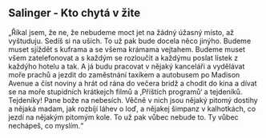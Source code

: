 ## Salinger - Kto chytá v žite

„Říkal jsem, že ne, že nebudeme moct jet na žádný úžasný místo, až vyštuduju.
Sedíš si na uších.
To už pak bude docela něco jinýho.
Budeme muset sjíždět s kuframa a se všema krámama vejtahem.
Budeme muset všem zatelefonovat a s každým se rozloučit a každýmu poslat lístek z každýho hotelu a tak.
A já budu pracovat v nějaký kanceláři a vydělávat moře prachů a jezdit do zaměstnání taxíkem a autobusem po Madison Avenue a číst noviny a hrát od rána do večera bridž a chodit do kina a dívat se na moře stupidních krátkejch filmů a ‚Příštích programů‘ a tejdeníků.
Tejdeníky!
Pane bože na nebesích.
Věčně v nich jsou nějaký pitomý dostihy a nějaká madam, jak rozbíjí láhev o loď, a nějakej šimpanz v kalhotkách, co jezdí na nějakým pitomým kole.
To už pak vůbec nebude to.
Ty vůbec nechápeš, co myslím.“
